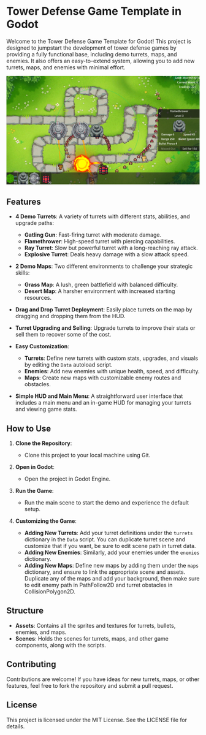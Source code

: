 # Tower Defense Game Template in Godot

Welcome to the Tower Defense Game Template for Godot! This project is designed to jumpstart the development of tower defense games by providing a fully functional base, including demo turrets, maps, and enemies. It also offers an easy-to-extend system, allowing you to add new turrets, maps, and enemies with minimal effort.

![Screenshot](/Assets/preview_stuff/screenshot.png?raw=true "Screenshot")

## Features

- **4 Demo Turrets**: A variety of turrets with different stats, abilities, and upgrade paths:
  - **Gatling Gun**: Fast-firing turret with moderate damage.
  - **Flamethrower**: High-speed turret with piercing capabilities.
  - **Ray Turret**: Slow but powerful turret with a long-reaching ray attack.
  - **Explosive Turret**: Deals heavy damage with a slow attack speed.

- **2 Demo Maps**: Two different environments to challenge your strategic skills:
  - **Grass Map**: A lush, green battlefield with balanced difficulty.
  - **Desert Map**: A harsher environment with increased starting resources.

- **Drag and Drop Turret Deployment**: Easily place turrets on the map by dragging and dropping them from the HUD.

- **Turret Upgrading and Selling**: Upgrade turrets to improve their stats or sell them to recover some of the cost.

- **Easy Customization**: 
  - **Turrets**: Define new turrets with custom stats, upgrades, and visuals by editing the `Data` autoload script.
  - **Enemies**: Add new enemies with unique health, speed, and difficulty.
  - **Maps**: Create new maps with customizable enemy routes and obstacles.

- **Simple HUD and Main Menu**: A straightforward user interface that includes a main menu and an in-game HUD for managing your turrets and viewing game stats.

## How to Use

1. **Clone the Repository**: 
   - Clone this project to your local machine using Git.

2. **Open in Godot**: 
   - Open the project in Godot Engine.

3. **Run the Game**: 
   - Run the main scene to start the demo and experience the default setup.

4. **Customizing the Game**:
   - **Adding New Turrets**: Add your turret definitions under the `turrets` dictionary in the `Data` script. You can duplicate turret scene and customize that if you want, be sure to edit scene path in turret data.
   - **Adding New Enemies**: Similarly, add your enemies under the `enemies` dictionary.
   - **Adding New Maps**: Define new maps by adding them under the `maps` dictionary, and ensure to link the appropriate scene and assets. Duplicate any of the maps and add your background, then make sure to edit enemy path in PathFollow2D and turret obstacles in CollisionPolygon2D.

## Structure

- **Assets**: Contains all the sprites and textures for turrets, bullets, enemies, and maps.
- **Scenes**: Holds the scenes for turrets, maps, and other game components, along with the scripts.

## Contributing

Contributions are welcome! If you have ideas for new turrets, maps, or other features, feel free to fork the repository and submit a pull request.

## License

This project is licensed under the MIT License. See the LICENSE file for details.
